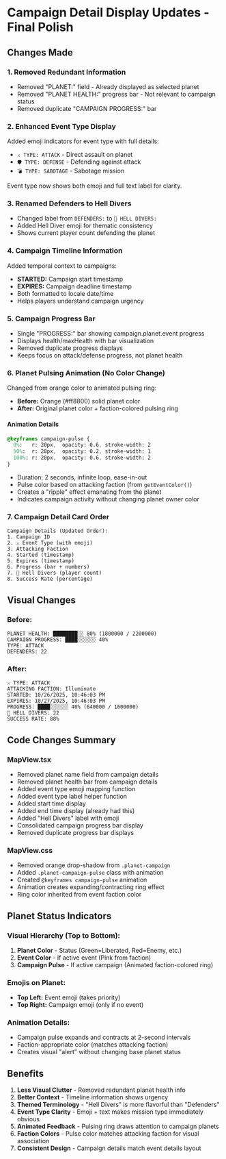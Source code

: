 # Campaign Detail Display Updates - Final Polish

## Changes Made

### 1. **Removed Redundant Information**
- Removed "PLANET:" field - Already displayed as selected planet
- Removed "PLANET HEALTH:" progress bar - Not relevant to campaign status
- Removed duplicate "CAMPAIGN PROGRESS:" bar

### 2. **Enhanced Event Type Display**
Added emoji indicators for event type with full details:
- `⚔️ TYPE: ATTACK` - Direct assault on planet
- `🛡️ TYPE: DEFENSE` - Defending against attack
- `💣 TYPE: SABOTAGE` - Sabotage mission

Event type now shows both emoji and full text label for clarity.

### 3. **Renamed Defenders to Hell Divers**
- Changed label from `DEFENDERS:` to `👾 HELL DIVERS:`
- Added Hell Diver emoji for thematic consistency
- Shows current player count defending the planet

### 4. **Campaign Timeline Information**
Added temporal context to campaigns:
- **STARTED:** Campaign start timestamp
- **EXPIRES:** Campaign deadline timestamp
- Both formatted to locale date/time
- Helps players understand campaign urgency

### 5. **Campaign Progress Bar**
- Single "PROGRESS:" bar showing campaign.planet.event progress
- Displays health/maxHealth with bar visualization
- Removed duplicate progress displays
- Keeps focus on attack/defense progress, not planet health

### 6. **Planet Pulsing Animation (No Color Change)**
Changed from orange color to animated pulsing ring:
- **Before:** Orange (#ff8800) solid planet color
- **After:** Original planet color + faction-colored pulsing ring

#### Animation Details
```css
@keyframes campaign-pulse {
  0%:   r: 20px,  opacity: 0.6, stroke-width: 2
  50%:  r: 28px,  opacity: 0.2, stroke-width: 1
  100%: r: 20px,  opacity: 0.6, stroke-width: 2
}
```

- Duration: 2 seconds, infinite loop, ease-in-out
- Pulse color based on attacking faction (from `getEventColor()`)
- Creates a "ripple" effect emanating from the planet
- Indicates campaign activity without changing planet owner color

### 7. **Campaign Detail Card Order**
```
Campaign Details (Updated Order):
1. Campaign ID
2. ⚔️ Event Type (with emoji)
3. Attacking Faction
4. Started (timestamp)
5. Expires (timestamp)
6. Progress (bar + numbers)
7. 👾 Hell Divers (player count)
8. Success Rate (percentage)
```

## Visual Changes

### Before:
```
PLANET HEALTH: ████████░░ 80% (1800000 / 2200000)
CAMPAIGN PROGRESS: ████░░░░░░ 40%
TYPE: ATTACK
DEFENDERS: 22
```

### After:
```
⚔️ TYPE: ATTACK
ATTACKING FACTION: Illuminate
STARTED: 10/26/2025, 10:46:03 PM
EXPIRES: 10/27/2025, 10:46:03 PM
PROGRESS: ████░░░░░░ 40% (640000 / 1600000)
👾 HELL DIVERS: 22
SUCCESS RATE: 88%
```

## Code Changes Summary

### MapView.tsx
- Removed planet name field from campaign details
- Removed planet health bar from campaign details
- Added event type emoji mapping function
- Added event type label helper function
- Added start time display
- Added end time display (already had this)
- Added "Hell Divers" label with emoji
- Consolidated campaign progress bar display
- Removed duplicate progress bar displays

### MapView.css
- Removed orange drop-shadow from `.planet-campaign`
- Added `.planet-campaign-pulse` class with animation
- Created `@keyframes campaign-pulse` animation
- Animation creates expanding/contracting ring effect
- Ring color inherited from event faction color

## Planet Status Indicators

### Visual Hierarchy (Top to Bottom):
1. **Planet Color** - Status (Green=Liberated, Red=Enemy, etc.)
2. **Event Color** - If active event (Pink from faction)
3. **Campaign Pulse** - If active campaign (Animated faction-colored ring)

### Emojis on Planet:
- **Top Left:** Event emoji (takes priority)
- **Top Right:** Campaign emoji (only if no event)

### Animation Details:
- Campaign pulse expands and contracts at 2-second intervals
- Faction-appropriate color (matches attacking faction)
- Creates visual "alert" without changing base planet status

## Benefits

1. **Less Visual Clutter** - Removed redundant planet health info
2. **Better Context** - Timeline information shows urgency
3. **Themed Terminology** - "Hell Divers" is more flavorful than "Defenders"
4. **Event Type Clarity** - Emoji + text makes mission type immediately obvious
5. **Animated Feedback** - Pulsing ring draws attention to campaign planets
6. **Faction Colors** - Pulse color matches attacking faction for visual association
7. **Consistent Design** - Campaign details match event details layout
